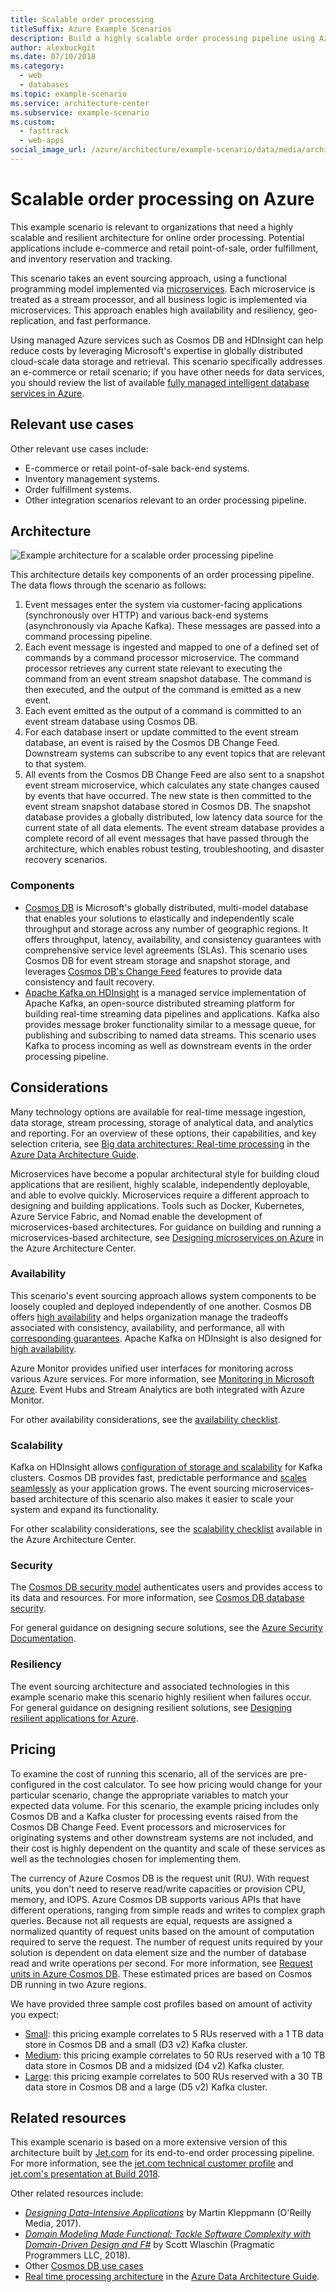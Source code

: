 ```yaml
---
title: Scalable order processing
titleSuffix: Azure Example Scenarios
description: Build a highly scalable order processing pipeline using Azure Cosmos DB.
author: alexbuckgit
ms.date: 07/10/2018
ms.category:
  - web
  - databases
ms.topic: example-scenario
ms.service: architecture-center
ms.subservice: example-scenario
ms.custom:
  - fasttrack
  - web-apps
social_image_url: /azure/architecture/example-scenario/data/media/architecture-ecommerce-order-processing.png
---
```


# Scalable order processing on Azure

This example scenario is relevant to organizations that need a highly scalable and resilient architecture for online order processing. Potential applications include e-commerce and retail point-of-sale, order fulfillment, and inventory reservation and tracking.

This scenario takes an event sourcing approach, using a functional programming model implemented via [microservices](https://azure.com/microservices). Each microservice is treated as a stream processor, and all business logic is implemented via microservices. This approach enables high availability and resiliency, geo-replication, and fast performance.

Using managed Azure services such as Cosmos DB and HDInsight can help reduce costs by leveraging Microsoft's expertise in globally distributed cloud-scale data storage and retrieval. This scenario specifically addresses an e-commerce or retail scenario; if you have other needs for data services, you should review the list of available [fully managed intelligent database services in Azure][product-category].

## Relevant use cases

Other relevant use cases include:

- E-commerce or retail point-of-sale back-end systems.
- Inventory management systems.
- Order fulfillment systems.
- Other integration scenarios relevant to an order processing pipeline.

## Architecture

![Example architecture for a scalable order processing pipeline][architecture]

This architecture details key components of an order processing pipeline. The data flows through the scenario as follows:

1. Event messages enter the system via customer-facing applications (synchronously over HTTP) and various back-end systems (asynchronously via Apache Kafka). These messages are passed into a command processing pipeline.
2. Each event message is ingested and mapped to one of a defined set of commands by a command processor microservice. The command processor retrieves any current state relevant to executing the command from an event stream snapshot database. The command is then executed, and the output of the command is emitted as a new event.
3. Each event emitted as the output of a command is committed to an event stream database using Cosmos DB.
4. For each database insert or update committed to the event stream database, an event is raised by the Cosmos DB Change Feed. Downstream systems can subscribe to any event topics that are relevant to that system.
5. All events from the Cosmos DB Change Feed are also sent to a snapshot event stream microservice, which calculates any state changes caused by events that have occurred. The new state is then committed to the event stream snapshot database stored in Cosmos DB. The snapshot database provides a globally distributed, low latency data source for the current state of all data elements. The event stream database provides a complete record of all event messages that have passed through the architecture, which enables robust testing, troubleshooting, and disaster recovery scenarios.

### Components

- [Cosmos DB](https://docs.microsoft.com/azure/cosmos-db/introduction) is Microsoft's globally distributed, multi-model database that enables your solutions to elastically and independently scale throughput and storage across any number of geographic regions. It offers throughput, latency, availability, and consistency guarantees with comprehensive service level agreements (SLAs). This scenario uses Cosmos DB for event stream storage and snapshot storage, and leverages [Cosmos DB's Change Feed][docs-cosmos-db-change-feed] features to provide data consistency and fault recovery.
- [Apache Kafka on HDInsight](/azure/hdinsight/kafka/apache-kafka-introduction) is a managed service implementation of Apache Kafka, an open-source distributed streaming platform for building real-time streaming data pipelines and applications. Kafka also provides message broker functionality similar to a message queue, for publishing and subscribing to named data streams. This scenario uses Kafka to process incoming as well as downstream events in the order processing pipeline.

## Considerations

Many technology options are available for real-time message ingestion, data storage, stream processing, storage of analytical data, and analytics and reporting. For an overview of these options, their capabilities, and key selection criteria, see [Big data architectures: Real-time processing](/azure/architecture/data-guide/technology-choices/real-time-ingestion) in the [Azure Data Architecture Guide](/azure/architecture/data-guide).

Microservices have become a popular architectural style for building cloud applications that are resilient, highly scalable, independently deployable, and able to evolve quickly. Microservices require a different approach to designing and building applications. Tools such as Docker, Kubernetes, Azure Service Fabric, and Nomad enable the development of microservices-based architectures. For guidance on building and running a microservices-based architecture, see [Designing microservices on Azure](/azure/architecture/microservices) in the Azure Architecture Center.

### Availability

This scenario's event sourcing approach allows system components to be loosely coupled and deployed independently of one another. Cosmos DB offers [high availability][docs-cosmos-db-regional-failover] and helps organization manage the tradeoffs associated with consistency, availability, and performance, all with [corresponding guarantees][docs-cosmos-db-guarantees]. Apache Kafka on HDInsight is also designed for [high availability][docs-kafka-high-availability].

Azure Monitor provides unified user interfaces for monitoring across various Azure services. For more information, see [Monitoring in Microsoft Azure](/azure/monitoring-and-diagnostics/monitoring-overview). Event Hubs and Stream Analytics are both integrated with Azure Monitor.

For other availability considerations, see the [availability checklist][availability].

### Scalability

Kafka on HDInsight allows [configuration of storage and scalability](/azure/hdinsight/kafka/apache-kafka-scalability) for Kafka clusters. Cosmos DB provides fast, predictable performance and [scales seamlessly](https://docs.microsoft.com/azure/cosmos-db/partition-data) as your application grows.
The event sourcing microservices-based architecture of this scenario also makes it easier to scale your system and expand its functionality.

For other scalability considerations, see the [scalability checklist][scalability] available in the Azure Architecture Center.

### Security

The [Cosmos DB security model](https://docs.microsoft.com/azure/cosmos-db/secure-access-to-data) authenticates users and provides access to its data and resources. For more information, see [Cosmos DB database security](https://docs.microsoft.com/azure/cosmos-db/database-security).

For general guidance on designing secure solutions, see the [Azure Security Documentation][security].

### Resiliency

The event sourcing architecture and associated technologies in this example scenario make this scenario highly resilient when failures occur. For general guidance on designing resilient solutions, see [Designing resilient applications for Azure][resiliency].

## Pricing

To examine the cost of running this scenario, all of the services are pre-configured in the cost calculator. To see how pricing would change for your particular scenario, change the appropriate variables to match your expected data volume. For this scenario, the example pricing includes only Cosmos DB and a Kafka cluster for processing events raised from the Cosmos DB Change Feed. Event processors and microservices for originating systems and other downstream systems are not included, and their cost is highly dependent on the quantity and scale of these services as well as the technologies chosen for implementing them.

The currency of Azure Cosmos DB is the request unit (RU). With request units, you don't need to reserve read/write capacities or provision CPU, memory, and IOPS. Azure Cosmos DB supports various APIs that have different operations, ranging from simple reads and writes to complex graph queries. Because not all requests are equal, requests are assigned a normalized quantity of request units based on the amount of computation required to serve the request. The number of request units required by your solution is dependent on data element size and the number of database read and write operations per second. For more information, see [Request units in Azure Cosmos DB](https://docs.microsoft.com/azure/cosmos-db/request-units). These estimated prices are based on Cosmos DB running in two Azure regions.

We have provided three sample cost profiles based on amount of activity you expect:

- [Small][small-pricing]: this pricing example correlates to 5 RUs reserved with a 1 TB data store in Cosmos DB and a small (D3 v2) Kafka cluster.
- [Medium][medium-pricing]: this pricing example correlates to 50 RUs reserved with a 10 TB data store in Cosmos DB and a midsized (D4 v2) Kafka cluster.
- [Large][large-pricing]: this pricing example correlates to 500 RUs reserved with a 30 TB data store in Cosmos DB and a large (D5 v2) Kafka cluster.

## Related resources

This example scenario is based on a more extensive version of this architecture built by [Jet.com](https://jet.com) for its end-to-end order processing pipeline. For more information, see the [jet.com technical customer profile][source-document] and [jet.com's presentation at Build 2018][source-presentation].

Other related resources include:

- *[Designing Data-Intensive Applications](https://dataintensive.net)* by Martin Kleppmann (O'Reilly Media, 2017).
- *[Domain Modeling Made Functional: Tackle Software Complexity with Domain-Driven Design and F#](https://pragprog.com/book/swdddf/domain-modeling-made-functional)* by Scott Wlaschin (Pragmatic Programmers LLC, 2018).
- Other [Cosmos DB use cases][docs-cosmos-db-use-cases]
- [Real time processing architecture](/azure/architecture/data-guide/big-data/real-time-processing) in the [Azure Data Architecture Guide](/azure/architecture/data-guide).

<!-- links -->

[architecture]: ./media/architecture-ecommerce-order-processing.png
[product-category]: https://azure.microsoft.com/product-categories/databases
[source-document]: https://customers.microsoft.com/story/jet-com-powers-innovative-e-commerce-engine-on-azure-in-less-than-12-months
[source-presentation]: https://channel9.msdn.com/events/Build/2018/BRK3602
[small-pricing]: https://azure.com/e/3d43949ffbb945a88cc0a126dc3a0e6e
[medium-pricing]: https://azure.com/e/1f1e7bf2a6ad4f7799581211f4369b9b
[large-pricing]: https://azure.com/e/75207172ece94cf6b5fb354a2252b333
[docs-cosmos-db-change-feed]: https://docs.microsoft.com/azure/cosmos-db/change-feed
[docs-cosmos-db-regional-failover]: https://docs.microsoft.com/azure/cosmos-db/regional-failover
[docs-cosmos-db-guarantees]: https://docs.microsoft.com/azure/cosmos-db/high-availability#slas-for-availability
[docs-cosmos-db-use-cases]: https://docs.microsoft.com/azure/cosmos-db/use-cases
[docs-kafka-high-availability]: https://docs.microsoft.com/azure/hdinsight/kafka/apache-kafka-high-availability
[docs-event-hubs]: https://docs.microsoft.com/azure/event-hubs/event-hubs-what-is-event-hubs
[docs-stream-analytics]: https://docs.microsoft.com/azure/stream-analytics/stream-analytics-introduction
[availability]: /azure/architecture/checklist/availability
[scalability]: /azure/architecture/checklist/scalability
[resiliency]: /azure/architecture/patterns/category/resiliency
[security]: https://docs.microsoft.com/azure/security
